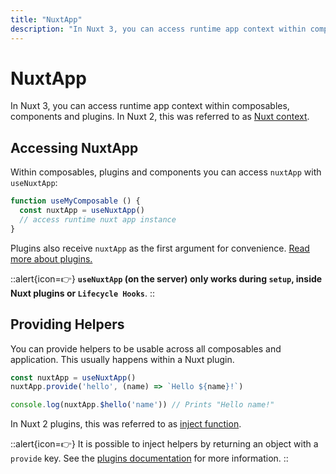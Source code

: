 ```yaml
---
title: "NuxtApp"
description: "In Nuxt 3, you can access runtime app context within composables, components and plugins."
---
```


# NuxtApp

In Nuxt 3, you can access runtime app context within composables, components and plugins. In Nuxt 2, this was referred to as [Nuxt context](https://nuxtjs.org/docs/internals-glossary/context#the-context).

## Accessing NuxtApp

Within composables, plugins and components you can access `nuxtApp` with `useNuxtApp`:

```js
function useMyComposable () {
  const nuxtApp = useNuxtApp()
  // access runtime nuxt app instance
}
```

Plugins also receive `nuxtApp` as the first argument for convenience. [Read more about plugins.](/docs/guide/directory-structure/plugins)

::alert{icon=👉}
**`useNuxtApp` (on the server) only works during `setup`, inside Nuxt plugins or `Lifecycle Hooks`**.
::

## Providing Helpers

You can provide helpers to be usable across all composables and application. This usually happens within a Nuxt plugin.

```js
const nuxtApp = useNuxtApp()
nuxtApp.provide('hello', (name) => `Hello ${name}!`)

console.log(nuxtApp.$hello('name')) // Prints "Hello name!"
```

In Nuxt 2 plugins, this was referred to as [inject function](https://nuxtjs.org/docs/directory-structure/plugins#inject-in-root--context).

::alert{icon=👉}
It is possible to inject helpers by returning an object with a `provide` key. See the [plugins documentation](/docs/guide/directory-structure/plugins) for more information.
::
